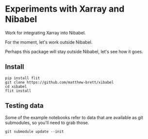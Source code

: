 # Experiments with Xarray and Nibabel

Work for integrating Xarray into Nibabel.

For the moment, let's work outside Nibabel.

Perhaps this package will stay outside Nibabel, let's see how it goes.

## Install

```
pip install flit
git clone https://github.com/matthew-brett/xibabel
cd xibabel
flit install
```

## Testing data

Some of the example notebooks refer to data that are available as git
submodules, so you'll need to grab those.

```
git submodule update --init
```
